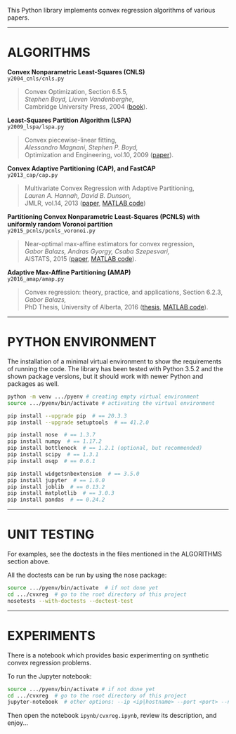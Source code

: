 
This Python library implements convex regression algorithms of various papers.

----------------------------------------------------------------------------------------------------
# ALGORITHMS

**Convex Nonparametric Least-Squares (CNLS)** \
`y2004_cnls/cnls.py`

> Convex Optimization, Section 6.5.5, \
> *Stephen Boyd, Lieven Vandenberghe,* \
> Cambridge University Press, 2004
([book](https://web.stanford.edu/~boyd/cvxbook/)).

**Least-Squares Partition Algorithm (LSPA)** \
`y2009_lspa/lspa.py`

> Convex piecewise-linear fitting, \
> *Alessandro Magnani, Stephen P. Boyd,* \
> Optimization and Engineering, vol.10, 2009
([paper](https://web.stanford.edu/~boyd/papers/pdf/cvx_pwl_fit.pdf)).

**Convex Adaptive Partitioning (CAP), and FastCAP** \
`y2013_cap/cap.py`

> Multivariate Convex Regression with Adaptive Partitioning, \
> *Lauren A. Hannah, David B. Dunson,* \
> JMLR, vol.14, 2013
([paper](https://www.jmlr.org/papers/v14/hannah13a.html),
[MATLAB code](https://github.com/laurenahannah/convex-function))

**Partitioning Convex Nonparametric Least-Squares (PCNLS) with uniformly random Voronoi partition** \
`y2015_pcnls/pcnls_voronoi.py`

> Near-optimal max-affine estimators for convex regression, \
> *Gabor Balazs, Andras Gyorgy, Csaba Szepesvari,* \
> AISTATS, 2015
([paper](http://jmlr.org/proceedings/papers/v38/balazs15.html),
[MATLAB code](http://proceedings.mlr.press/v38/balazs15-supp.zip)).

**Adaptive Max-Affine Partitioning (AMAP)** \
`y2016_amap/amap.py`

> Convex regression: theory, practice, and applications, Section 6.2.3, \
> *Gabor Balazs,* \
> PhD Thesis, University of Alberta, 2016
([thesis](https://era.library.ualberta.ca/files/c7d278t254/Balazs_Gabor_201609_PhD.pdf),
[MATLAB code](https://gabalz.github.io/code/macsp2016-src.zip)).

----------------------------------------------------------------------------------------------------
# PYTHON ENVIRONMENT

The installation of a minimal virtual environment to show the requirements of running the code. The library has been tested with Python 3.5.2 and the shown package versions, but it should work with newer Python and packages as well.

```bash
python -m venv .../pyenv # creating empty virtual environment
source .../pyenv/bin/activate # activating the virtual environment

pip install --upgrade pip  # == 20.3.3
pip install --upgrade setuptools  # == 41.2.0

pip install nose  # == 1.3.7
pip install numpy  # == 1.17.2
pip install bottleneck  # == 1.2.1 (optional, but recommended)
pip install scipy  # == 1.3.1
pip install osqp  # == 0.6.1

pip install widgetsnbextension  # == 3.5.0
pip install jupyter  # == 1.0.0
pip install joblib  # == 0.13.2
pip install matplotlib  # == 3.0.3
pip install pandas  # == 0.24.2
```

---------------------------------------------------------------------------------------------------
# UNIT TESTING

For examples, see the doctests in the files mentioned in the ALGORITHMS section above.

All the doctests can be run by using the nose package:
```bash
source .../pyenv/bin/activate  # if not done yet
cd .../cvxreg  # go to the root directory of this project
nosetests --with-doctests --doctest-test
```

---------------------------------------------------------------------------------------------------
# EXPERIMENTS

There is a notebook which provides basic experimenting on synthetic convex regression problems.

To run the Jupyter notebook:
```bash
source .../pyenv/bin/activate # if not done yet
cd .../cvxreg  # go to the root directory of this project
jupyter-notebook  # other options: --ip <ip|hostname> --port <port> --no-browser
```
Then open the notebook `ipynb/cvxreg.ipynb`, review its description, and enjoy...

